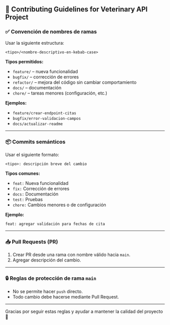 ## 🤝 Contributing Guidelines for Veterinary API Project


### ✅ Convención de nombres de ramas

Usar la siguiente estructura:

```
<tipo>/<nombre-descriptivo-en-kebab-case>
```

**Tipos permitidos:**
- `feature/` – nueva funcionalidad
- `bugfix/` – corrección de errores
- `refactor/` – mejora del código sin cambiar comportamiento
- `docs/` – documentación
- `chore/` – tareas menores (configuración, etc.)

**Ejemplos:**
- `feature/crear-endpoint-citas`
- `bugfix/error-validacion-campos`
- `docs/actualizar-readme`

---

### 📦 Commits semánticos

Usar el siguiente formato:

```
<tipo>: descripción breve del cambio
```

**Tipos comunes:**
- `feat:` Nueva funcionalidad
- `fix:` Corrección de errores
- `docs:` Documentación
- `test:` Pruebas
- `chore:` Cambios menores o de configuración

**Ejemplo:**
```
feat: agregar validación para fechas de cita
```

---

### 📥 Pull Requests (PR)

1. Crear PR desde una rama con nombre válido hacia `main`.
2. Agregar descripción del cambio.

---

### 🔒 Reglas de protección de rama `main`

- No se permite hacer `push` directo.
- Todo cambio debe hacerse mediante Pull Request.
---



Gracias por seguir estas reglas y ayudar a mantener la calidad del proyecto 🙌
